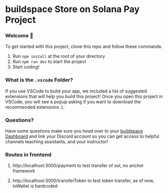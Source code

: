 # buildspace Store on Solana Pay Project

### **Welcome 👋**

To get started with this project, clone this repo and follow these commands:

1. Run `npm install` at the root of your directory
2. Run `npm run dev` to start the project
3. Start coding!

### What is the `.vscode` Folder?
If you use VSCode to build your app, we included a list of suggested extensions that will help you build this project! Once you open this project in VSCode, you will see a popup asking if you want to download the recommended extensions :).

### **Questions?**
Have some questions make sure you head over to your [buildspace Dashboard](https://app.buildspace.so/) and link your Discord account so you can get access to helpful channels teaching assistants, and your instructor!

### **Routes in frontend**
1. http://localhost:3000/payment
  to test transfer of sol, no anchor framework
  
2. http://localhost:3000/transferToken
  to test token transfer, as of now, toWallet is hardcoded    
